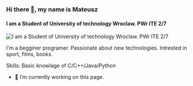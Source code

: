 
### Hi there 👋, my name is Mateusz
#### I am a Student of University of technology Wroclaw. PWr ITE 2/7
![I am a Student of University of technology Wroclaw. PWr ITE 2/7](https://MattLukasiewicz.github.io/github-profile-readme-generator/images/banner.png)

I'm a begginer programer. Passionate about new technologies. Intrested in sport, films, books.

Skills: Basic knowlage of C/C++/Java/Python

- 🔭 I’m currently working on this page. 




